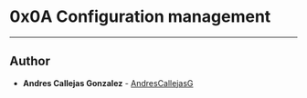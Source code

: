 # 0x0A Configuration management

---

## Author
* **Andres Callejas Gonzalez** - [AndresCallejasG](https://github.com/AndresCallejasG)
